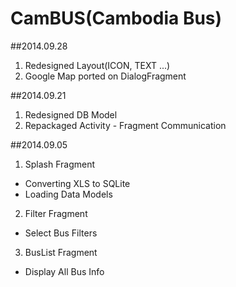 CamBUS(Cambodia Bus)
======



##2014.09.28
1. Redesigned Layout(ICON, TEXT ...)
2. Google Map ported on DialogFragment


##2014.09.21
1. Redesigned DB Model
2. Repackaged Activity - Fragment Communication


##2014.09.05
1. Splash Fragment
  - Converting XLS to SQLite
  - Loading Data Models
2. Filter Fragment
  - Select Bus Filters
3. BusList Fragment
  - Display All Bus Info
